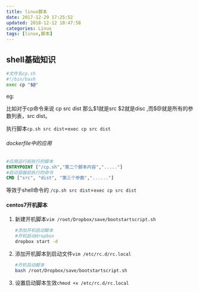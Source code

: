 ```yaml
---
title: linux脚本
date: 2017-12-29 17:25:52
updated: 2018-12-12 10:47:58categories: Linux
tags: [linux,脚本]
---
```

## shell基础知识

```bash
#文件名cp.sh
#!/bin/bash
exec cp "$@"
```

eg:

比如对于cp命令来说 cp src dist
那么\$1就是src \$2就是disc ,而$@就是所有的参数列表，src dist。

执行脚本`cp.sh src dist`=`exec cp src dist`

###### dockerfile中的应用

```dockerfile
#应用运行前执行的脚本
ENTRYPOINT ["/cp.sh","第二个脚本内容","....."]
#启动容器前执行的命令
CMD ["src", "dist", "第三个参数","......"]
```

等效于shell命令的 `/cp.sh src dist`=`exec cp src dist`

#### centos7开机脚本

1. 新建开机脚本`vim /root/Dropbox/save/bootstartscript.sh`

   ```sh
   #添加开机启动脚本
   #开机启动dropbox
   dropbox start -d
   ```

2. 添加开机脚本到启动文件`vim /etc/rc.d/rc.local`

   ```sh
   #开机启动脚本
   bash /root/Dropbox/save/bootstartscript.sh
   ```

3. 设置启动脚本生效` chmod +x /etc/rc.d/rc.local `